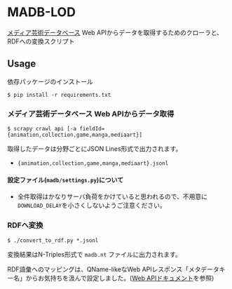 MADB-LOD
=====
[メディア芸術データベース](https://mediaarts-db.bunka.go.jp/) Web APIからデータを取得するためのクローラと、RDFへの変換スクリプト

## Usage
依存パッケージのインストール
```
$ pip install -r requirements.txt
```

### メディア芸術データベース Web APIからデータ取得
```
$ scrapy crawl api [-a fieldId={animation,collection,game,manga,mediaart}]
```

取得したデータは分野ごとにJSON Lines形式で出力されます。
- `{animation,collection,game,manga,mediaart}.jsonl`

#### 設定ファイル(`madb/settings.py`)について
- 全件取得はかなりサーバ負荷をかけていると思われるので、不用意に`DOWNLOAD_DELAY`を小さくしないようご注意ください。

### RDFへ変換
```
$ ./convert_to_rdf.py *.jsonl
```

変換結果はN-Triples形式で `madb.nt` ファイルに出力されます。

RDF語彙へのマッピングは、QName-likeなWeb APIレスポンス「メタデータキー名」からお気持ちを汲んで設定しました。([Web APIドキュメント](https://mediaarts-db.bunka.go.jp/resources/pdf/mediaartsdb_webapi_documents.pdf)を参照)